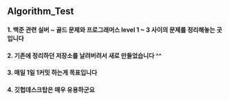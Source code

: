 ## Algorithm_Test
#### 1. 백준 관련 실버 ~ 골드 문제와 프로그래머스 level 1 ~ 3 사이의 문제를 정리해놓는 곳입니다 
#### 2. 기존에 정리하던 저장소를 날려버려서 새로 만들었습니다 ^^
#### 3. 매일 1일 1커밋 하는게 목표입니다
#### 4. 깃헙데스크탑은 매우 유용하군요
